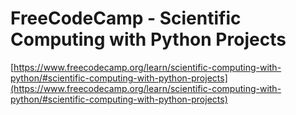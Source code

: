 # FreeCodeCamp - Scientific Computing with Python Projects

[https://www.freecodecamp.org/learn/scientific-computing-with-python/#scientific-computing-with-python-projects](https://www.freecodecamp.org/learn/scientific-computing-with-python/#scientific-computing-with-python-projects)
